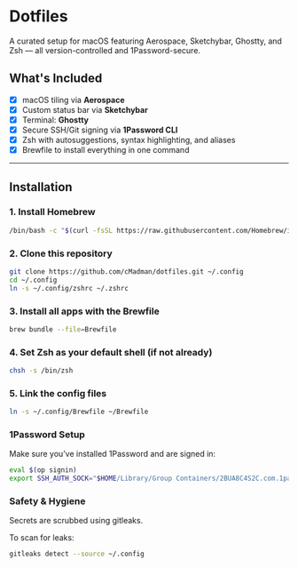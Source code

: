 # Dotfiles

A curated setup for macOS featuring Aerospace, Sketchybar, Ghostty, and Zsh — all version-controlled and 1Password-secure.

## What's Included

- [x] macOS tiling via **Aerospace**
- [x] Custom status bar via **Sketchybar**
- [x] Terminal: **Ghostty**
- [x] Secure SSH/Git signing via **1Password CLI**
- [x] Zsh with autosuggestions, syntax highlighting, and aliases
- [x] Brewfile to install everything in one command

---

## Installation

### 1. Install Homebrew

```bash
/bin/bash -c "$(curl -fsSL https://raw.githubusercontent.com/Homebrew/install/HEAD/install.sh)"
```

### 2. Clone this repository

```bash
git clone https://github.com/cMadman/dotfiles.git ~/.config
cd ~/.config
ln -s ~/.config/zshrc ~/.zshrc
```

### 3. Install all apps with the Brewfile

```bash
brew bundle --file=Brewfile
```

### 4. Set Zsh as your default shell (if not already)

```bash
chsh -s /bin/zsh
```

### 5. Link the config files

```bash
ln -s ~/.config/Brewfile ~/Brewfile
```

### 1Password Setup
Make sure you’ve installed 1Password and are signed in:

```bash
eval $(op signin)
export SSH_AUTH_SOCK="$HOME/Library/Group Containers/2BUA8C4S2C.com.1password/t/agent.sock"
```

### Safety & Hygiene
Secrets are scrubbed using gitleaks.

To scan for leaks:

```bash
gitleaks detect --source ~/.config
```
